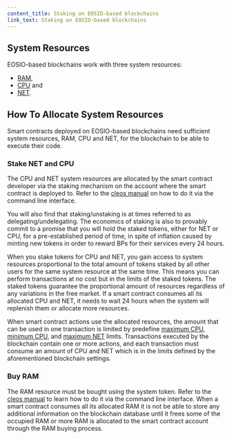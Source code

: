 ```yaml
---
content_title: Staking on EOSIO-based blockchains
link_text: Staking on EOSIO-based blockchains
---
```


## System Resources

EOSIO-based blockchains work with three system resources:

* [RAM](02_ram.md),
* [CPU](03_cpu.md) and
* [NET](04_net.md).

## How To Allocate System Resources

Smart contracts deployed on EOSIO-based blockchains need sufficient system resources, RAM, CPU and NET, for the blockchain to be able to execute their code.

### Stake NET and CPU

The CPU and NET system resources are allocated by the smart contract developer via the staking mechanism on the account where the smart contract is deployed to. Refer to the [cleos manual](https://developers.eos.io/manuals/eos/v2.0/cleos/how-to-guides/how-to-stake-resource) on how to do it via the command line interface.

You will also find that staking/unstaking is at times referred to as delegating/undelegating. The economics of staking is also to provably commit to a promise that you will hold the staked tokens, either for NET or CPU, for a pre-established period of time, in spite of inflation caused by minting new tokens in order to reward BPs for their services every 24 hours.

When you stake tokens for CPU and NET, you gain access to system resources proportional to the total amount of tokens staked by all other users for the same system resource at the same time. This means you can perform transactions at no cost but in the limits of the staked tokens. The staked tokens guarantee the proportional amount of resources regardless of any variations in the free market. If a smart contract consumes all its allocated CPU and NET, it needs to wait 24 hours when the system will replenish them or allocate more resources.

When smart contract actions use the allocated resources, the amount that can be used in one transaction is limited by predefine [maximum CPU](https://developers.eos.io/manuals/eosio.cdt/latest/structeosio_1_1blockchain__parameters#variable-max_transaction_cpu_usage), [minimum CPU](https://developers.eos.io/manuals/eosio.cdt/latest/structeosio_1_1blockchain__parameters#variable-min_transaction_cpu_usage), and [maximum NET](https://developers.eos.io/manuals/eosio.cdt/latest/structeosio_1_1blockchain__parameters#variable-max_transaction_net_usage) limits. Transactions executed by the blockchain contain one or more actions, and each transaction must consume an amount of CPU and NET which is in the limits defined by the aforementioned blockchain settings.

### Buy RAM

The RAM resource must be bought using the system token. Refer to the [cleos manual](https://developers.eos.io/manuals/eos/v2.0/cleos/how-to-guides/how-to-buy-ram) to learn how to do it via the command line interface. When a smart contract consumes all its allocated RAM it is not be able to store any additional information on the blockchain database until it frees some of the occupied RAM or more RAM is allocated to the smart contract account through the RAM buying process.
